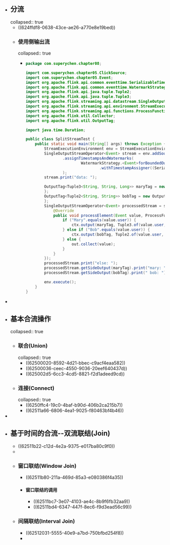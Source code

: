 - ## 分流
  collapsed:: true
	- ((624ffdf8-0638-43ce-ae26-a770e8e19bed))
	- ### 使用侧输出流
	  collapsed:: true
		- ```java
		  package com.superychen.chapter08;
		  
		  import com.superychen.chapter05.ClickSource;
		  import com.superychen.chapter05.Event;
		  import org.apache.flink.api.common.eventtime.SerializableTimestampAssigner;
		  import org.apache.flink.api.common.eventtime.WatermarkStrategy;
		  import org.apache.flink.api.java.tuple.Tuple2;
		  import org.apache.flink.api.java.tuple.Tuple3;
		  import org.apache.flink.streaming.api.datastream.SingleOutputStreamOperator;
		  import org.apache.flink.streaming.api.environment.StreamExecutionEnvironment;
		  import org.apache.flink.streaming.api.functions.ProcessFunction;
		  import org.apache.flink.util.Collector;
		  import org.apache.flink.util.OutputTag;
		  
		  import java.time.Duration;
		  
		  public class SplitStreamTest {
		      public static void main(String[] args) throws Exception {
		          StreamExecutionEnvironment env = StreamExecutionEnvironment.getExecutionEnvironment();
		          SingleOutputStreamOperator<Event> stream = env.addSource(new ClickSource())
		                  .assignTimestampsAndWatermarks(
		                          WatermarkStrategy.<Event>forBoundedOutOfOrderness(Duration.ZERO)
		                                  .withTimestampAssigner((SerializableTimestampAssigner<Event>) (element, recordTimestamp) -> element.timestamp)
		                  );
		          stream.print("data: ");
		  
		          OutputTag<Tuple3<String, String, Long>> maryTag = new OutputTag<Tuple3<String, String, Long>>("mary") {
		          };
		          OutputTag<Tuple2<String, String>> bobTag = new OutputTag<Tuple2<String, String>>("bob") {
		          };
		          SingleOutputStreamOperator<Event> processedStream = stream.process(new ProcessFunction<Event, Event>() {
		              @Override
		              public void processElement(Event value, ProcessFunction<Event, Event>.Context ctx, Collector<Event> out) throws Exception {
		                  if ("Mary".equals(value.user)) {
		                      ctx.output(maryTag, Tuple3.of(value.user, value.url, value.timestamp));
		                  } else if ("Bob".equals(value.user)) {
		                      ctx.output(bobTag, Tuple2.of(value.user, value.url));
		                  } else {
		                      out.collect(value);
		                  }
		              }
		          });
		          processedStream.print("else: ");
		          processedStream.getSideOutput(maryTag).print("mary: ");
		          processedStream.getSideOutput(bobTag).print(" bob: ");
		  
		          env.execute();
		      }
		  }
		  ```
-
- ## 基本合流操作
  collapsed:: true
	- ### 联合(Union)
	  collapsed:: true
		- ((62500020-8592-4d21-bbec-c9acf4eaa582))
		- ((62500036-ceec-4550-9036-20eef640437d))
		- ((625002d5-6cc3-4cd5-8821-f2d1adeed9cd))
	- ### 连接(Connect)
	  collapsed:: true
		- ((6250ffc4-19c0-4baf-b90d-406b2ca215b7))
		- ((62511a66-6806-4ea1-9025-f80463bf4b46))
-
- ## 基于时间的合流--双流联结(Join)
	- ((62511b22-c12d-4e2a-9375-e017ba80c9f0))
	-
	- ### 窗口联结(Window Join)
		- ((62511b80-211a-469d-85a3-e080386f4a35))
		- #### 窗口联结的调用
			- ((62511bc7-3e07-4103-ae4c-8b9f6fb32aa9))
			- ((62511bd4-6347-447f-8ec6-f9d3ead56c99))
	- ### 间隔联结(Interval Join)
		- ((62512031-5555-40e9-a7bd-750bfbd254f8))
		-
